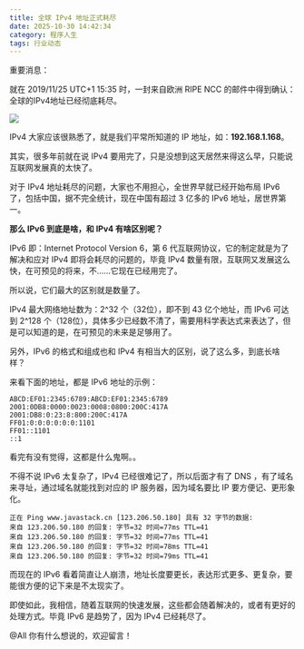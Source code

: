 ```yaml
---
title: 全球 IPv4 地址正式耗尽
date: 2025-10-30 14:42:34
category: 程序人生
tags: 行业动态
---
```


重要消息：

就在 2019/11/25 UTC+1 15:35 时，一封来自欧洲 RIPE  NCC 的邮件中得到确认：全球的IPv4地址已经彻底耗尽。

![](http://img.javastack.cn/20191127095348.png)

IPv4 大家应该很熟悉了，就是我们平常所知道的 IP 地址，如：**192.168.1.168**。

其实，很多年前就在说 IPv4 要用完了，只是没想到这天居然来得这么早，只能说互联网发展真的太快了。

对于 IPv4 地址耗尽的问题，大家也不用担心，全世界早就已经开始布局 IPv6 了，包括中国，据不完全统计，现在中国有超过 3 亿多的 IPv6 地址，居世界第一。

**那么  IPv6 到底是啥，和 IPv4 有啥区别呢？**

IPv6 即：Internet Protocol Version 6，第 6 代互联网协议，它的制定就是为了解决和应对 IPv4 即将会耗尽的问题的，毕竟 IPv4 数量有限，互联网又发展这么快，在可预见的将来，不……它现在已经用完了。

所以说，它们最大的区别就是数量了。

IPv4 最大网络地址数为：2^32 个（32位），即不到 43 亿个地址，而 IPv6 可达到 2^128 个（128位），具体多少已经数不清了，需要用科学表达式来表达了，但是可以知道的是，在可预见的未来是足够用了。

另外，IPv6 的格式和组成也和 IPv4 有相当大的区别，说了这么多，到底长啥样？

来看下面的地址，都是 IPv6 地址的示例：

```
ABCD:EF01:2345:6789:ABCD:EF01:2345:6789 2001:0DB8:0000:0023:0008:0800:200C:417A 
2001:DB8:0:23:8:800:200C:417A 
FF01:0:0:0:0:0:0:1101 
FF01::1101 
::1
```

看完有没有觉得，这都是什么鬼啊。。

不得不说 IPv6 太复杂了，IPv4 已经很难记了，所以后面才有了 DNS ，有了域名来寻址，通过域名就能找到对应的 IP 服务器，因为域名要比 IP 要方便记、更形象化。


```
正在 Ping www.javastack.cn [123.206.50.180] 具有 32 字节的数据:
来自 123.206.50.180 的回复: 字节=32 时间=77ms TTL=41
来自 123.206.50.180 的回复: 字节=32 时间=77ms TTL=41
来自 123.206.50.180 的回复: 字节=32 时间=78ms TTL=41
来自 123.206.50.180 的回复: 字节=32 时间=79ms TTL=41
```

而现在的 IPv6 看着简直让人崩溃，地址长度要更长，表达形式更多、更复杂，要能很方便的记下来是不太现实了。

即使如此，我相信，随着互联网的快速发展，这些都会随着解决的，或者有更好的处理方式。毕竟 IPv6 是趋势了，因为 IPv4 已经耗尽了。


@All 你有什么想说的，欢迎留言！

